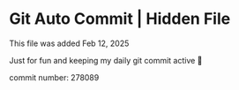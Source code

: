 # Git Auto Commit | Hidden File

This file was added Feb 12, 2025

Just for fun and keeping my daily git commit active 🤪

commit number: 278089
